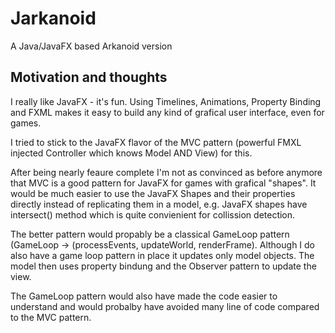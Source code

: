 # Jarkanoid
A Java/JavaFX based Arkanoid version

## Motivation and thoughts
I really like JavaFX - it's fun. Using Timelines, Animations, Property Binding and FXML makes it easy to build any kind of grafical user interface, even for games.

I tried to stick to the JavaFX flavor of the MVC pattern (powerful FMXL injected Controller which knows Model AND View) for this.

After being nearly feaure complete I'm not as convinced as before anymore that MVC is a good pattern for JavaFX for games with grafical "shapes". It would be much easier to use the JavaFX Shapes and their properties directly instead of replicating them in a model, e.g. JavaFX shapes have intersect() method which is quite convienient for collission detection. 

The better pattern would propably be a classical GameLoop pattern (GameLoop -> (processEvents, updateWorld, renderFrame). Although I do also have a game loop pattern in place it updates only model objects. The model then uses property bindung and the Observer pattern to update the view. 

The GameLoop pattern would also have made the code easier to understand and would probalby have avoided many line of code compared to the MVC pattern.
